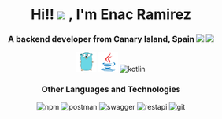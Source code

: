 <!DOCTYPE html>
<html>
<head>
</head>
<body>
  <h1 align="center">Hi!! <img src="https://user-images.githubusercontent.com/96846797/200435271-fa01a179-d5ef-46f8-830a-0293f9ad4c49.gif" width="28" />
    , I'm Enac Ramirez</h1>
  <h3 align="center">A backend developer from Canary Island, Spain
    <img src="https://user-images.githubusercontent.com/96846797/200435982-d6b8c6e0-28da-4c2e-a8ad-39472674535a.png" width="28" />
    <img src="https://user-images.githubusercontent.com/96846797/200428769-92d7969b-9ebd-4691-9db9-a0773e72ded0.jpg" width="28" />
  </h3>

  <p align="center">
      <img src="https://raw.githubusercontent.com/devicons/devicon/master/icons/go/go-original.svg" alt="go" width="40" height="40"/> 
      <img src="https://raw.githubusercontent.com/devicons/devicon/master/icons/java/java-original.svg" alt="java" width="40" height="40"/> 
      <img src="https://www.vectorlogo.zone/logos/kotlinlang/kotlinlang-icon.svg" alt="kotlin" width="40" height="40"/>
  </p>

  <h3 align="center">Other Languages and Technologies</h3>
  <p align="center">
      <img src="https://user-images.githubusercontent.com/96846797/200439447-3845995f-d1d8-4c31-bca7-40b5076d80d0.png" alt="npm" width="30" height="30"/> 
      <img src="https://user-images.githubusercontent.com/96846797/200439437-0777d882-c471-4f85-8a97-08622dc7011b.png" alt="postman" width="30" height="30"/>
      <img src="https://user-images.githubusercontent.com/96846797/200439602-42db89f1-cdd4-41be-a952-e17b34eec64f.png" alt="swagger" width="30" height="30"/> 
      <img src="https://user-images.githubusercontent.com/96846797/200439990-20224725-4ba8-4ac8-ab27-9502ee8909b5.png" alt="restapi" width="30" height="30"/> 
      <img src="https://user-images.githubusercontent.com/96846797/200439999-e8bbcc40-4857-41a1-a039-54bdf8fd5437.png" alt="git" width="30" height="30"/> 
  </p>
</body>
</html>

